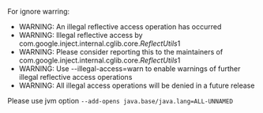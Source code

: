 For ignore warring:

* WARNING: An illegal reflective access operation has occurred
* WARNING: Illegal reflective access by com.google.inject.internal.cglib.core.$ReflectUtils$1
* WARNING: Please consider reporting this to the maintainers of com.google.inject.internal.cglib.core.$ReflectUtils$1
* WARNING: Use --illegal-access=warn to enable warnings of further illegal reflective access operations
* WARNING: All illegal access operations will be denied in a future release

Please use jvm option `--add-opens java.base/java.lang=ALL-UNNAMED`